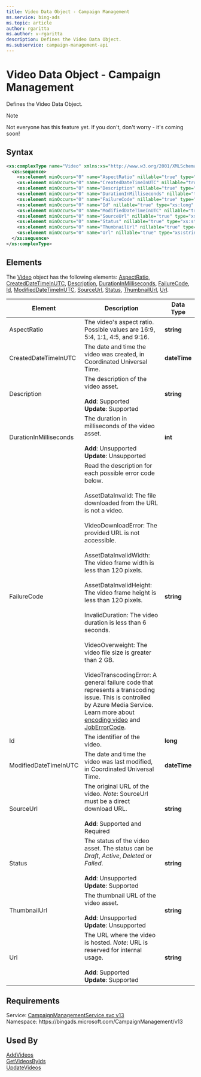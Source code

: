 ```yaml
---
title: Video Data Object - Campaign Management
ms.service: bing-ads
ms.topic: article
author: rgaritta
ms.author: v-rgaritta
description: Defines the Video Data Object.
ms.subservice: campaign-management-api
---
```

# Video Data Object - Campaign Management
Defines the Video Data Object.

> [!NOTE]
> Not everyone has this feature yet. If you don't, don't worry - it's coming soon!

## Syntax
```xml
<xs:complexType name="Video" xmlns:xs="http://www.w3.org/2001/XMLSchema">
  <xs:sequence>
    <xs:element minOccurs="0" name="AspectRatio" nillable="true" type="xs:string" />
    <xs:element minOccurs="0" name="CreatedDateTimeInUTC" nillable="true" type="xs:dateTime" />
    <xs:element minOccurs="0" name="Description" nillable="true" type="xs:string" />
    <xs:element minOccurs="0" name="DurationInMilliseconds" nillable="true" type="xs:int" />
    <xs:element minOccurs="0" name="FailureCode" nillable="true" type="xs:string" />
    <xs:element minOccurs="0" name="Id" nillable="true" type="xs:long" />
    <xs:element minOccurs="0" name="ModifiedDateTimeInUTC" nillable="true" type="xs:dateTime" />
    <xs:element minOccurs="0" name="SourceUrl" nillable="true" type="xs:string" />
    <xs:element minOccurs="0" name="Status" nillable="true" type="xs:string" />
    <xs:element minOccurs="0" name="ThumbnailUrl" nillable="true" type="xs:string" />
    <xs:element minOccurs="0" name="Url" nillable="true" type="xs:string" />
  </xs:sequence>
</xs:complexType>
```

## <a name="elements"></a>Elements

The [Video](video.md) object has the following elements: [AspectRatio](#aspectratio), [CreatedDateTimeInUTC](#createddatetimeinutc), [Description](#description), [DurationInMilliseconds](#durationinmilliseconds), [FailureCode](#failurecode), [Id](#id), [ModifiedDateTimeInUTC](#modifieddatetimeinutc), [SourceUrl](#sourceurl), [Status](#status), [ThumbnailUrl](#thumbnailurl), [Url](#url).

|Element|Description|Data Type|
|-----------|---------------|-------------|
|<a name="aspectratio"></a>AspectRatio|The video's aspect ratio. Possible values are 16:9, 5:4, 1:1, 4:5, and 9:16.|**string**|
|<a name="createddatetimeinutc"></a>CreatedDateTimeInUTC|The date and time the video was created, in Coordinated Universal Time.|**dateTime**|
|<a name="description"></a>Description|The description of the video asset.<br/><br/>**Add**: Supported<br/>**Update**: Supported|**string**|
|<a name="durationinmilliseconds"></a>DurationInMilliseconds|The duration in milliseconds of the video asset.<br/><br/>**Add**: Unsupported<br/>**Update**: Unsupported|**int**|
|<a name="failurecode"></a>FailureCode|Read the description for each possible error code below.<br /><br />AssetDataInvalid: The file downloaded from the URL is not a video.<br /><br />VideoDownloadError: The provided URL is not accessible.<br /><br />AssetDataInvalidWidth: The video frame width is less than 120 pixels. <br /><br />AssetDataInvalidHeight:  The video frame height is less than 120 pixels.<br /><br />InvalidDuration: The video duration is less than 6 seconds.<br /><br />VideoOverweight: The video file size is greater than 2 GB.<br /><br />VideoTranscodingError: A general failure code that represents a transcoding issue. This is controlled by Azure Media Service. Learn more about [encoding video](https://learn.microsoft.com/azure/media-services/latest/encode-concept) and [JobErrorCode](https://learn.microsoft.com/dotnet/api/microsoft.azure.management.media.models.joberrorcode).|**string**|
|<a name="id"></a>Id|The identifier of the video.|**long**|
|<a name="modifieddatetimeinutc"></a>ModifiedDateTimeInUTC|The date and time the video was last modified, in Coordinated Universal Time.|**dateTime**|
|<a name="sourceurl"></a>SourceUrl|The original URL of the video. *Note*: SourceUrl must be a direct download URL.<br/><br/>**Add**: Supported and Required<br/>|**string**|
|<a name="status"></a>Status|The status of the video asset. The status can be *Draft*, *Active*, *Deleted* or *Failed*.<br/><br/>**Add**: Unsupported<br/>**Update**: Supported|**string**|
|<a name="thumbnailurl"></a>ThumbnailUrl|The thumbnail URL of the video asset.<br/><br/>**Add**: Unsupported<br/>**Update**: Unsupported|**string**|
|<a name="url"></a>Url|The URL where the video is hosted. *Note*: URL is reserved for internal usage.<br/><br/>**Add**: Supported<br/>**Update**: Supported|**string**|

## Requirements
Service: [CampaignManagementService.svc v13](https://campaign.api.bingads.microsoft.com/Api/Advertiser/CampaignManagement/v13/CampaignManagementService.svc)  
Namespace: https\://bingads.microsoft.com/CampaignManagement/v13  

## Used By
[AddVideos](addvideos.md)  
[GetVideosByIds](getvideosbyids.md)  
[UpdateVideos](updatevideos.md)  
